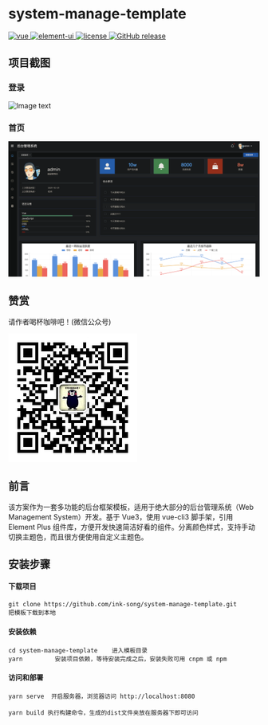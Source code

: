 # system-manage-template

<a href="https://github.com/vuejs/vue">
    <img src="https://img.shields.io/badge/vue-2.6.10-brightgreen.svg" alt="vue">
  </a>
  <a href="https://github.com/ElemeFE/element">
    <img src="https://img.shields.io/badge/element--ui-2.8.2-brightgreen.svg" alt="element-ui">
  </a>
  <a href="https://github.com/ink-song/system-manage-template/blob/master/LICENSE">
    <img src="https://img.shields.io/github/license/mashape/apistatus.svg" alt="license">
  </a>
  <a href="https://github.com/ink-song/system-manage-template/releases">
    <img src="https://img.shields.io/github/release/ink-song/system-manage-template.svg" alt="GitHub release">
  </a>


<!-- [English document](https://github.com/ink-song/manage-system/blob/master/README_EN.md) -->

## 项目截图

### 登录

![Image text](./screenshots/wms3.png)

### 首页

![Image text](./screenshots/wms1.png)

## 赞赏

请作者喝杯咖啡吧！(微信公众号)

![微信扫一扫](./src/assets/img/about-me.jpg)

## 前言

该方案作为一套多功能的后台框架模板，适用于绝大部分的后台管理系统（Web Management System）开发。基于 Vue3，使用 vue-cli3 脚手架，引用 Element Plus 组件库，方便开发快速简洁好看的组件。分离颜色样式，支持手动切换主题色，而且很方便使用自定义主题色。

<!-- ## 功能

-   [x] Element Plus
-   [x] 登录/注销
-   [x] Dashboard
-   [x] 表格
-   [x] Tab 选项卡
-   [x] 表单
-   [x] 图表 :bar_chart:
-   [ ] 富文本编辑器
-   [ ] markdown 编辑器
-   [x] 图片拖拽/裁剪上传
-   [ ] 支持切换主题色 :sparkles:
-   [ ] 列表拖拽排序
-   [x] 权限测试
-   [x] 404 / 403
-   [x] 三级菜单
-   [x] 自定义图标
-   [ ] 可拖拽弹窗
-   [x] 国际化 -->

## 安装步骤

#### 下载项目
```
git clone https://github.com/ink-song/system-manage-template.git      把模板下载到本地
```

#### 安装依赖
```
cd system-manage-template    进入模板目录
yarn         安装项目依赖，等待安装完成之后，安装失败可用 cnpm 或 npm
```

#### 访问和部署

```
yarn serve  开启服务器，浏览器访问 http://localhost:8080

yarn build 执行构建命令，生成的dist文件夹放在服务器下即可访问
```

